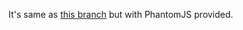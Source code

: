 It's same as [this branch] but with PhantomJS provided.

[this branch]: <https://github.com/PartTimeHackerman/ProxyScraper/tree/no-PhantomJS>